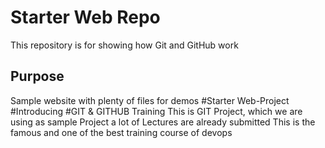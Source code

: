 # Starter Web Repo

This repository is for showing how Git and GitHub work

## Purpose

Sample website with plenty of files for demos
#Starter Web-Project
#Introducing
#GIT & GITHUB Training
This is GIT Project, which we are using as sample Project
a lot of Lectures are already submitted
This is the famous and one of the best training course of devops
